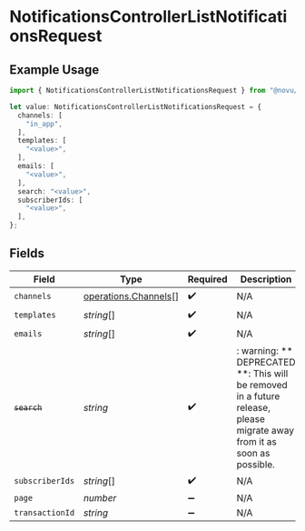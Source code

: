 # NotificationsControllerListNotificationsRequest

## Example Usage

```typescript
import { NotificationsControllerListNotificationsRequest } from "@novu/api/models/operations";

let value: NotificationsControllerListNotificationsRequest = {
  channels: [
    "in_app",
  ],
  templates: [
    "<value>",
  ],
  emails: [
    "<value>",
  ],
  search: "<value>",
  subscriberIds: [
    "<value>",
  ],
};
```

## Fields

| Field                                                                                                                   | Type                                                                                                                    | Required                                                                                                                | Description                                                                                                             |
| ----------------------------------------------------------------------------------------------------------------------- | ----------------------------------------------------------------------------------------------------------------------- | ----------------------------------------------------------------------------------------------------------------------- | ----------------------------------------------------------------------------------------------------------------------- |
| `channels`                                                                                                              | [operations.Channels](../../models/operations/channels.md)[]                                                            | :heavy_check_mark:                                                                                                      | N/A                                                                                                                     |
| `templates`                                                                                                             | *string*[]                                                                                                              | :heavy_check_mark:                                                                                                      | N/A                                                                                                                     |
| `emails`                                                                                                                | *string*[]                                                                                                              | :heavy_check_mark:                                                                                                      | N/A                                                                                                                     |
| ~~`search`~~                                                                                                            | *string*                                                                                                                | :heavy_check_mark:                                                                                                      | : warning: ** DEPRECATED **: This will be removed in a future release, please migrate away from it as soon as possible. |
| `subscriberIds`                                                                                                         | *string*[]                                                                                                              | :heavy_check_mark:                                                                                                      | N/A                                                                                                                     |
| `page`                                                                                                                  | *number*                                                                                                                | :heavy_minus_sign:                                                                                                      | N/A                                                                                                                     |
| `transactionId`                                                                                                         | *string*                                                                                                                | :heavy_minus_sign:                                                                                                      | N/A                                                                                                                     |